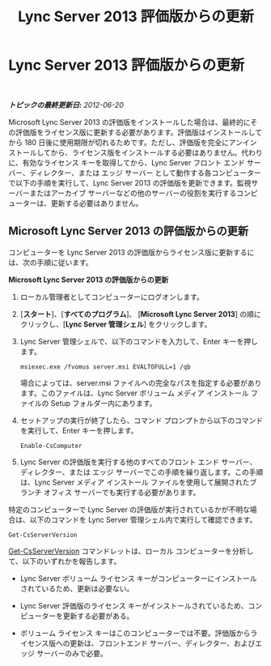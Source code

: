 ﻿---
title: Lync Server 2013 評価版からの更新
TOCTitle: Lync Server 2013 評価版からの更新
ms:assetid: 62a88180-4289-4a2a-9cb9-1b9899344a63
ms:mtpsurl: https://technet.microsoft.com/ja-jp/library/Gg521005(v=OCS.15)
ms:contentKeyID: 48272312
ms.date: 05/19/2016
mtps_version: v=OCS.15
ms.translationtype: HT
---

# Lync Server 2013 評価版からの更新

 

_**トピックの最終更新日:** 2012-06-20_

Microsoft Lync Server 2013 の評価版をインストールした場合は、最終的にその評価版をライセンス版に更新する必要があります。評価版はインストールしてから 180 日後に使用期限が切れるためです。ただし、評価版を完全にアンインストールしてから、ライセンス版をインストールする必要はありません。代わりに、有効なライセンス キーを取得してから、Lync Server フロント エンド サーバー、ディレクター、または エッジ サーバー として動作する各コンピューターで以下の手順を実行して、Lync Server 2013 の評価版を更新できます。監視サーバーまたはアーカイブ サーバーなどの他のサーバーの役割を実行するコンピューターは、更新する必要はありません。

## Microsoft Lync Server 2013 の評価版からの更新

コンピューターを Lync Server 2013 の評価版からライセンス版に更新するには、次の手順に従います。

**Microsoft Lync Server 2013 の評価版からの更新**

1.  ローカル管理者としてコンピューターにログオンします。

2.  \[**スタート**\]、\[**すべてのプログラム**\]、 \[**Microsoft Lync Server 2013**\] の順にクリックし、\[**Lync Server 管理シェル**\] をクリックします。

3.  Lync Server 管理シェルで、以下のコマンドを入力して、Enter キーを押します。
    
        msiexec.exe /fvomus server.msi EVALTOFULL=1 /qb
    
    場合によっては、server.msi ファイルへの完全なパスを指定する必要があります。このファイルは、Lync Server ボリューム メディア インストール ファイルの Setup フォルダー内にあります。

4.  セットアップの実行が終了したら、コマンド プロンプトから以下のコマンドを実行して、Enter キーを押します。
    
        Enable-CsComputer

5.  Lync Server の評価版を実行する他のすべてのフロント エンド サーバー、ディレクター、または エッジ サーバーでこの手順を繰り返します。この手順は、Lync Server メディア インストール ファイルを使用して展開されたブランチ オフィス サーバーでも実行する必要があります。

特定のコンピューターで Lync Server の評価版が実行されているかが不明な場合は、以下のコマンドを Lync Server 管理シェル内で実行して確認できます。

    Get-CsServerVersion

[Get-CsServerVersion](get-csserverversion.md) コマンドレットは、ローカル コンピューターを分析して、以下のいずれかを報告します。

  - Lync Server ボリューム ライセンス キーがコンピューターにインストールされているため、更新は必要ない。

  - Lync Server 評価版のライセンス キーがインストールされているため、コンピューターを更新する必要がある。

  - ボリューム ライセンス キーはこのコンピューターでは不要。評価版からライセンス版への更新は、フロントエンド サーバー、ディレクター、およびエッジ サーバーのみで必要。

